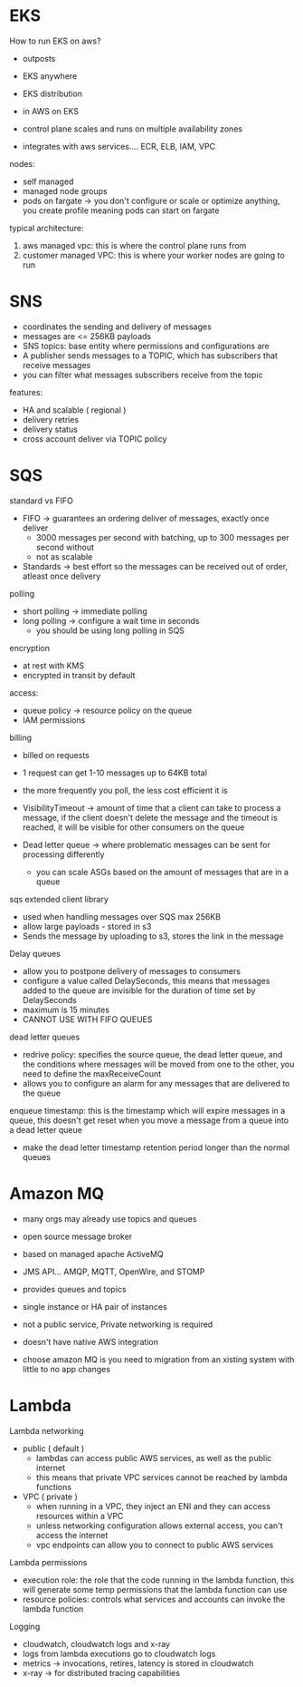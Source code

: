 # EKS 

How to run EKS on aws?
- outposts
- EKS anywhere
- EKS distribution 
- in AWS on EKS

- control plane scales and runs on multiple availability zones 
- integrates with aws services.... ECR, ELB, IAM, VPC 

nodes:
- self managed
- managed node groups 
- pods on fargate -> you don't configure or scale or optimize anything, you create profile meaning pods can start on fargate

typical architecture: 

1. aws managed vpc: this is where the control plane runs from 
2. customer managed VPC: this is where your worker nodes are going to run 


# SNS 

- coordinates the sending and delivery of messages 
- messages are <= 256KB payloads
- SNS topics: base entity where permissions and configurations are 
- A publisher sends messages to a TOPIC, which has subscribers that receive messages 
- you can filter what messages subscribers receive from the topic

features:
- HA and scalable ( regional )
- delivery retries 
- delivery status 
- cross account deliver via TOPIC policy

# SQS

standard vs FIFO 
  - FIFO -> guarantees an ordering deliver of messages, exactly once deliver
    - 3000 messages per second with batching, up to 300 messages per second without
    - not as scalable 
  - Standards -> best effort so the messages can be received out of order, atleast once delivery

polling
- short polling -> immediate polling 
- long polling -> configure a wait time in seconds
  - you should be using long polling in SQS 

encryption
- at rest with KMS 
- encrypted in transit by default 

access:
- queue policy -> resource policy on the queue 
- IAM permissions 

billing
- billed on requests 
- 1 request can get 1-10 messages up to 64KB total
- the more frequently you poll, the less cost efficient it is 


- VisibilityTimeout -> amount of time that a client can take to process a message, if the client doesn't delete the message and the timeout is reached, it will be visible for other consumers on the queue 
- Dead letter queue -> where problematic messages can be sent for processing differently 
  - you can scale ASGs based on the amount of messages that are in a queue 

sqs extended client library 
- used when handling messages over SQS max 256KB 
- allow large payloads - stored in s3 
- Sends the message by uploading to s3, stores the link in the message

Delay queues
- allow you to postpone delivery of messages to consumers 
- configure a value called DelaySeconds, this means that messages added to the queue are invisible for the duration of time set by DelaySeconds
- maximum is 15 minutes 
- CANNOT USE WITH FIFO QUEUES 

dead letter queues 
- redrive policy: specifies the source queue, the dead letter queue, and the conditions where messages will be moved from one to the other, you need to define the maxReceiveCount
- allows you to configure an alarm for any messages that are delivered to the queue 

enqueue timestamp: this is the timestamp which will expire messages in a queue, this doesn't get reset when you move a message from a queue into a dead letter queue 
  - make the dead letter timestamp retention period longer than the normal queues 

# Amazon MQ 
- many orgs may already use topics and queues 
- open source message broker 
- based on managed apache ActiveMQ 
- JMS API...  AMQP, MQTT, OpenWire, and STOMP
- provides queues and topics 

- single instance or HA pair of instances 
- not a public service, Private networking is required 
- doesn't have native AWS integration 

- choose amazon MQ is you need to migration from an xisting system with little to no app changes 

# Lambda

Lambda networking 
- public ( default ) 
  - lambdas can access public AWS services, as well as the public internet 
  - this means that private VPC services cannot be reached by lambda functions
- VPC ( private )
  - when running in a VPC, they inject an ENI and they can access resources within a VPC
  - unless networking configuration allows external access, you can't access the internet 
  - vpc endpoints can allow you to connect to public AWS services 

Lambda permissions 
- execution role: the role that the code running in the lambda function, this will generate some temp permissions that the lambda function can use 
- resource policies: controls what services and accounts can invoke the lambda function

Logging 
- cloudwatch, cloudwatch logs and x-ray 
- logs from lambda executions go to cloudwatch logs 
- metrics -> invocations, retires, latency is stored in cloudwatch 
- x-ray -> for distributed tracing capabilities 